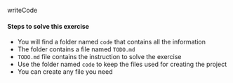 writeCode

#### Steps to solve this exercise

- You will find a folder named `code` that contains all the information
- The folder contains a file named `TODO.md`
- `TODO.md` file contains the instruction to solve the exercise
- Use the folder named `code` to keep the files used for creating the project
- You can create any file you need

